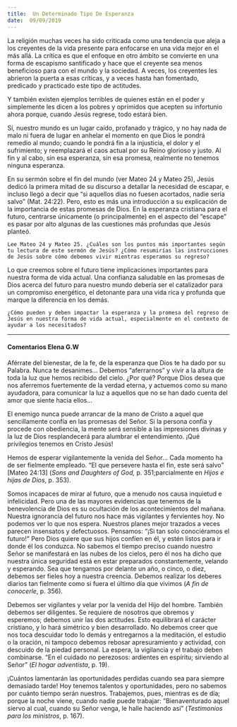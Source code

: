 ```yaml
---
title:  Un Determinado Tipo De Esperanza
date:  09/09/2019
---
```


La religión muchas veces ha sido criticada como una tendencia que aleja a los creyentes de la vida presente para enfocarse en una vida mejor en el más allá. La crítica es que el enfoque en otro ámbito se convierte en una forma de escapismo santificado y hace que el creyente sea menos beneficioso para con el mundo y la sociedad. A veces, los creyentes les abrieron la puerta a esas críticas, y a veces hasta han fomentado, predicado y practicado este tipo de actitudes.

Y también existen ejemplos terribles de quienes están en el poder y simplemente les dicen a los pobres y oprimidos que acepten su infortunio ahora porque, cuando Jesús regrese, todo estará bien.

Sí, nuestro mundo es un lugar caído, profanado y trágico, y no hay nada de malo ni fuera de lugar en anhelar el momento en que Dios le pondrá remedio al mundo; cuando le pondrá fin a la injusticia, el dolor y el sufrimiento; y reemplazará el caos actual por su Reino glorioso y justo. Al fin y al cabo, sin esa esperanza, sin esa promesa, realmente no tenemos ninguna esperanza.

En su sermón sobre el fin del mundo (ver Mateo 24 y Mateo 25), Jesús dedicó la primera mitad de su discurso a detallar la necesidad de escapar, e incluso llegó a decir que “si aquellos días no fuesen acortados, nadie sería salvo” (Mat. 24:22). Pero, esto es más una introducción a su explicación de la importancia de estas promesas de Dios. En la esperanza cristiana para el futuro, centrarse únicamente (o principalmente) en el aspecto del “escape” es pasar por alto algunas de las cuestiones más profundas que Jesús planteó.

`Lee Mateo 24 y Mateo 25. ¿Cuáles son los puntos más importantes según tu lectura de este sermón de Jesús? ¿Cómo resumirías las instrucciones de Jesús sobre cómo debemos vivir mientras esperamos su regreso?`

Lo que creemos sobre el futuro tiene implicaciones importantes para nuestra forma de vida actual. Una confianza saludable en las promesas de Dios acerca del futuro para nuestro mundo debería ser el catalizador para un compromiso energético, el detonante para una vida rica y profunda que marque la diferencia en los demás.

`¿Cómo pueden y deben impactar la esperanza y la promesa del regreso de Jesús en nuestra forma de vida actual, especialmente en el contexto de ayudar a los necesitados?`

---

#### Comentarios Elena G.W

Aférrate del bienestar, de la fe, de la esperanza que Dios te ha dado por su Palabra. Nunca te desanimes… Debemos “aferrarnos” y vivir a la altura de toda la luz que hemos recibido del cielo. ¿Por qué? Porque Dios desea que nos aferremos fuertemente de la verdad eterna, y actuemos como su mano ayudadora, para comunicar la luz a aquellos que no se han dado cuenta del amor que siente hacia ellos…

El enemigo nunca puede arrancar de la mano de Cristo a aquel que sencillamente confía en las promesas del Señor. Si la persona confía y procede con obediencia, la mente será sensible a las impresiones divinas y la luz de Dios resplandecerá para alumbrar el entendimiento. ¡Qué privilegios tenemos en Cristo Jesús!

Hemos de esperar vigilantemente la venida del Señor… Cada momento ha de ser fielmente empleado. “El que persevere hasta el fin, este será salvo” [Mateo 24:13] (_Sons and Daughters of God,_ p. 351;parcialmente en _Hijos e hijas de Dios_, p. 353).

Somos incapaces de mirar al futuro, que a menudo nos causa inquietud e infelicidad. Pero una de las mayores evidencias que tenemos de la benevolencia de Dios es su ocultación de los acontecimientos del mañana. Nuestra ignorancia del futuro nos hace más vigilantes y fervientes hoy. No podemos ver lo que nos espera. Nuestros planes mejor trazados a veces parecen insensatos y defectuosos. Pensamos: “¡Si tan solo conociéramos el futuro!” Pero Dios quiere que sus hijos confíen en él, y estén listos para ir donde él los conduzca. No sabemos el tiempo preciso cuando nuestro Señor se manifestará en las nubes de los cielos, pero él nos ha dicho que nuestra única seguridad está en estar preparados constantemente, velando y esperando. Sea que tengamos por delante un año, o cinco, o diez, debemos ser fieles hoy a nuestra creencia. Debemos realizar los deberes diarios tan fielmente como si fuera el último día que vivimos (_A fin de conocerle_, p. 356).

Debemos ser vigilantes y velar por la venida del Hijo del hombre. También debemos ser diligentes. Se requiere de nosotros que obremos y esperemos; debemos unir las dos actitudes. Esto equilibrará el carácter cristiano, y lo hará simétrico y bien desarrollado. No debemos creer que nos toca descuidar todo lo demás y entregarnos a la meditación, el estudio o la oración, ni tampoco debemos rebosar apresuramiento y actividad, con descuido de la piedad personal. La espera, la vigilancia y el trabajo deben combinarse. “En el cuidado no perezosos: ardientes en espíritu; sirviendo al Señor” (_El hogar adventista_, p. 19).

¡Cuántos lamentarán las oportunidades perdidas cuando sea para siempre demasiado tarde! Hoy tenemos talentos y oportunidades, pero no sabemos por cuánto tiempo serán nuestros. Trabajemos, pues, mientras es de día; porque la noche viene, cuando nadie puede trabajar: “Bienaventurado aquel siervo al cual, cuando su Señor venga, le halle haciendo así” (_Testimonios para los ministros_, p. 167).
